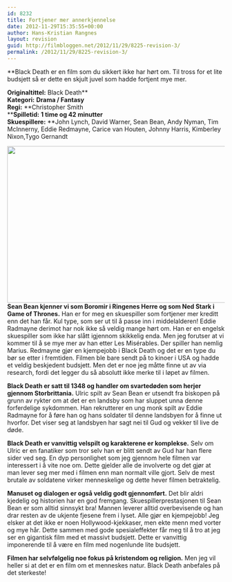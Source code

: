 ```yaml
---
id: 8232
title: Fortjener mer annerkjennelse
date: 2012-11-29T15:35:55+00:00
author: Hans-Kristian Rangnes
layout: revision
guid: http://filmbloggen.net/2012/11/29/8225-revision-3/
permalink: /2012/11/29/8225-revision-3/
---
```

**Black Death er en film som du sikkert ikke har hørt om. Til tross for et lite budsjett så er dette en skjult juvel som hadde fortjent mye mer.</p> 

**Originaltittel:** </strong>Black Death**  
**Kategori:** **Drama / Fantasy**  
**Regi:** **Christopher Smith  
****Spilletid:** **1 time og 42 minutter**  
**Skuespillere:** **John Lynch, David Warner, Sean Bean, Andy Nyman, Tim McInnerny, Eddie Redmayne, Carice van Houten, Johnny Harris, Kimberley Nixon,Tygo Gernandt<span class="Apple-style-span" style="font-weight: 800"><br /> </span><!--more-->

**<a href="http://filmbloggen.net/2012/11/29/fortjener-mer-annerkjennelse/blackdeath_009_682_1032865a/" rel="attachment wp-att-8226"><img class="alignnone size-large wp-image-8226" src="http://filmbloggen.net/wp-content/uploads//2012/11/blackdeath_009_682_1032865a-620x363.jpg" alt="" width="620" height="363" /></a>  
Sean Bean kjenner vi som Boromir i Ringenes Herre og som Ned Stark i Game of Thrones.** Han er for meg en skuespiller som fortjener mer kreditt enn det han får. Kul type, som ser ut til å passe inn i middelalderen! Eddie Radmayne derimot har nok ikke så veldig mange hørt om. Han er en engelsk skuespiller som ikke har slått igjennom skikkelig enda. Men jeg forutser at vi kommer til å se mye mer av han etter Les Misérables. Der spiller han nemlig Marius. Redmayne gjør en kjempejobb i Black Death og det er en type du bør se etter i fremtiden. Filmen ble bare sendt på to kinoer i USA og hadde et veldig beskjedent budsjett. Men det er noe jeg måtte finne ut av via research, fordi det legger du så absolutt ikke merke til i løpet av filmen.

**Black Death er satt til 1348 og handler om svartedøden som herjer gjennom Storbrittania.** Ulric spilt av Sean Bean er utsendt fra biskopen på grunn av rykter om at det er en landsby som har sluppet unna denne forferdelige sykdommen. Han rekrutterer en ung monk spilt av Eddie Radmayne for å føre han og hans soldater til denne landsbyen for å finne ut hvorfor. Det viser seg at landsbyen har sagt nei til Gud og vekker til live de døde.

**Black Death er vanvittig velspilt og karakterene er komplekse.** Selv om Ulric er en fanatiker som tror selv han er blitt sendt av Gud har han flere sider ved seg. En dyp personlighet som jeg gjennom hele filmen var interessert i å vite noe om. Dette gjelder alle de involverte og det gjør at man lever seg mer med i filmen enn man normalt ville gjort. Selv de mest brutale av soldatene virker menneskelige og dette hever filmen betraktelig.

**Manuset og dialogen er også veldig godt gjennomført.** Det blir aldri kjedelig og historien har en god fremgang. Skuespillerprestasjonen til Sean Bean er som alltid sinnsykt bra! Mannen leverer alltid overbevisende og han drar resten av de ukjente fjesene frem i lyset. Alle gjør en kjempejobb! Jeg elsker at det ikke er noen Hollywood-kjekkaser, men ekte menn med vorter og mye hår. Dette sammen med gode spesialeffekter får meg til å tro at jeg ser en gigantisk film med et massivt budsjett. Dette er vanvittig imponerende til å være en film med nogenlunde lite budsjett.

**Filmen har selvfølgelig noe fokus på kristendom og religion.** Men jeg vil heller si at det er en film om et menneskes natur. Black Death anbefales på det sterkeste!